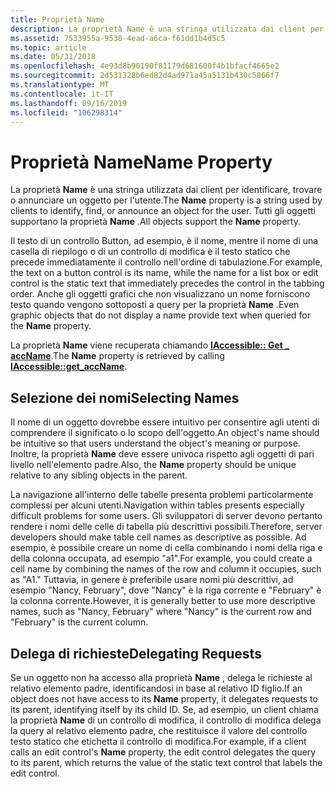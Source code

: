 ```yaml
---
title: Proprietà Name
description: La proprietà Name è una stringa utilizzata dai client per identificare, trovare o annunciare un oggetto per l'utente. Tutti gli oggetti supportano la proprietà Name.
ms.assetid: 7533955a-9538-4ead-a6ca-f61dd1b4d5c5
ms.topic: article
ms.date: 05/31/2018
ms.openlocfilehash: 4e93d8b90190f81179d681600f4b1bfacf4665e2
ms.sourcegitcommit: 2d531328b6ed82d4ad971a45a5131b430c5866f7
ms.translationtype: MT
ms.contentlocale: it-IT
ms.lasthandoff: 09/16/2019
ms.locfileid: "106298314"
---
```

# <a name="name-property"></a><span data-ttu-id="88c95-104">Proprietà Name</span><span class="sxs-lookup"><span data-stu-id="88c95-104">Name Property</span></span>

<span data-ttu-id="88c95-105">La proprietà **Name** è una stringa utilizzata dai client per identificare, trovare o annunciare un oggetto per l'utente.</span><span class="sxs-lookup"><span data-stu-id="88c95-105">The **Name** property is a string used by clients to identify, find, or announce an object for the user.</span></span> <span data-ttu-id="88c95-106">Tutti gli oggetti supportano la proprietà **Name** .</span><span class="sxs-lookup"><span data-stu-id="88c95-106">All objects support the **Name** property.</span></span>

<span data-ttu-id="88c95-107">Il testo di un controllo Button, ad esempio, è il nome, mentre il nome di una casella di riepilogo o di un controllo di modifica è il testo statico che precede immediatamente il controllo nell'ordine di tabulazione.</span><span class="sxs-lookup"><span data-stu-id="88c95-107">For example, the text on a button control is its name, while the name for a list box or edit control is the static text that immediately precedes the control in the tabbing order.</span></span> <span data-ttu-id="88c95-108">Anche gli oggetti grafici che non visualizzano un nome forniscono testo quando vengono sottoposti a query per la proprietà **Name** .</span><span class="sxs-lookup"><span data-stu-id="88c95-108">Even graphic objects that do not display a name provide text when queried for the **Name** property.</span></span>

<span data-ttu-id="88c95-109">La proprietà **Name** viene recuperata chiamando [**IAccessible:: Get \_ accName**](/windows/desktop/api/Oleacc/nf-oleacc-iaccessible-get_accname).</span><span class="sxs-lookup"><span data-stu-id="88c95-109">The **Name** property is retrieved by calling [**IAccessible::get\_accName**](/windows/desktop/api/Oleacc/nf-oleacc-iaccessible-get_accname).</span></span>

## <a name="selecting-names"></a><span data-ttu-id="88c95-110">Selezione dei nomi</span><span class="sxs-lookup"><span data-stu-id="88c95-110">Selecting Names</span></span>

<span data-ttu-id="88c95-111">Il nome di un oggetto dovrebbe essere intuitivo per consentire agli utenti di comprendere il significato o lo scopo dell'oggetto.</span><span class="sxs-lookup"><span data-stu-id="88c95-111">An object's name should be intuitive so that users understand the object's meaning or purpose.</span></span> <span data-ttu-id="88c95-112">Inoltre, la proprietà **Name** deve essere univoca rispetto agli oggetti di pari livello nell'elemento padre.</span><span class="sxs-lookup"><span data-stu-id="88c95-112">Also, the **Name** property should be unique relative to any sibling objects in the parent.</span></span>

<span data-ttu-id="88c95-113">La navigazione all'interno delle tabelle presenta problemi particolarmente complessi per alcuni utenti.</span><span class="sxs-lookup"><span data-stu-id="88c95-113">Navigation within tables presents especially difficult problems for some users.</span></span> <span data-ttu-id="88c95-114">Gli sviluppatori di server devono pertanto rendere i nomi delle celle di tabella più descrittivi possibili.</span><span class="sxs-lookup"><span data-stu-id="88c95-114">Therefore, server developers should make table cell names as descriptive as possible.</span></span> <span data-ttu-id="88c95-115">Ad esempio, è possibile creare un nome di cella combinando i nomi della riga e della colonna occupata, ad esempio "a1".</span><span class="sxs-lookup"><span data-stu-id="88c95-115">For example, you could create a cell name by combining the names of the row and column it occupies, such as "A1."</span></span> <span data-ttu-id="88c95-116">Tuttavia, in genere è preferibile usare nomi più descrittivi, ad esempio "Nancy, February", dove "Nancy" è la riga corrente e "February" è la colonna corrente.</span><span class="sxs-lookup"><span data-stu-id="88c95-116">However, it is generally better to use more descriptive names, such as "Nancy, February" where "Nancy" is the current row and "February" is the current column.</span></span>

## <a name="delegating-requests"></a><span data-ttu-id="88c95-117">Delega di richieste</span><span class="sxs-lookup"><span data-stu-id="88c95-117">Delegating Requests</span></span>

<span data-ttu-id="88c95-118">Se un oggetto non ha accesso alla proprietà **Name** , delega le richieste al relativo elemento padre, identificandosi in base al relativo ID figlio.</span><span class="sxs-lookup"><span data-stu-id="88c95-118">If an object does not have access to its **Name** property, it delegates requests to its parent, identifying itself by its child ID.</span></span> <span data-ttu-id="88c95-119">Se, ad esempio, un client chiama la proprietà **Name** di un controllo di modifica, il controllo di modifica delega la query al relativo elemento padre, che restituisce il valore del controllo testo statico che etichetta il controllo di modifica.</span><span class="sxs-lookup"><span data-stu-id="88c95-119">For example, if a client calls an edit control's **Name** property, the edit control delegates the query to its parent, which returns the value of the static text control that labels the edit control.</span></span>

 

 




